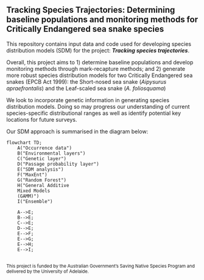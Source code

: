 ## Tracking Species Trajectories: Determining baseline populations and monitoring methods for Critically Endangered sea snake species

This repository contains input data and code used for developing species distribution models (SDM) for the project: <i><b>Tracking species trajectories</i></b>.

Overall, this project aims to 1) determine baseline populations and develop monitoring methods through mark-recapture methods; and 2) generate more robust species distribution models for two Critically Endangered sea snakes (EPCB Act 1999): the Short-nosed sea snake (<i>Aipysurus apraefrontalis</i>) and the Leaf-scaled sea snake (<i>A. foliosquama</i>)

We look to incorporate genetic information in generating species distribution models. Doing so may progress our understanding of current species-specific distributional ranges as well as identify potential key locations for future surveys.

Our SDM approach is summarised in the diagram below:

```mermaid
flowchart TD;
    A("Occurrence data")
    B("Environmental layers")
    C("Genetic layer")
    D("Passage probability layer")
    E("SDM analysis")
    F("MaxEnt")
    G("Random Forest")
    H("General Additive 
    Mixed Models
    (GAMM)")
    I("Ensemble")
    
    A-->E;
    B-->E;
    C-->E;
    D-->E;
    E-->F;
    E-->G;
    E-->H;
    E-->I;
```

##
<sub>This project is funded by the Australian Government’s Saving Native Species Program and delivered by the University of Adelaide.</sub>